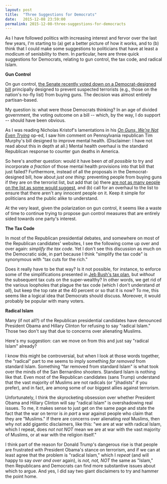```yaml
---
layout: post
title:  "Three Suggestions for Democrats"
date:   2015-12-08 23:59:00
permalink: 2015-12-08-three-suggestions-for-democracts
---
```


As I have followed politics with increasing interest and fervor over the last few years, I'm
starting to (a) get a better picture of how it works, and to (b) think that I could make some
suggestions to politicians that have at least a modicum of senisbility to them. In particular, here
are three quick suggestions for Democrats, relating to gun control, the tax code, and radical Islam.

**Gun Control**

On gun control, [the Senate recently voted down on a Democrat-designed
bill](http://www.nydailynews.com/news/politics/senate-gop-votes-terrorist-gun-bill-article-1.2454448)
principally designed to prevent suspected terrorists (e.g., those on the nation's no-fly list) from
buying guns. The decision was almost entirely partisan-based.

My question is: what were those Democrats thinking? In an age of divided government, the voting
outcome on a bill -- which, by the way, I do support -- should have been obvious.

As I was reading Nicholas Kristof's lamentations in his [*On Guns, We're Not Even
Trying*](http://www.nytimes.com/2015/12/03/opinion/on-guns-were-not-even-trying.html) op-ed, I saw
him comment on Pennsylvania republican Tim Murphy's bill designed to improve mental health.
(Disclaimer: I have not read about this in depth at all.) Mental health overhaul is the standard
Republican response to counter gun deaths in America.

So here's another question: would it have been *at all possible* to try and incorporate *a fraction*
of those mental health provisions into that bill that just failed? Furthermore, instead of all the
proposals in the Democrat-designed bill, how about *just one thing*: preventing people from buying
guns if they are on the terrorist list, but add that (a) there [are not as many people on the list
as some would
suggest](http://www.politifact.com/truth-o-meter/statements/2015/dec/06/marco-rubio/marco-rubio-says-700000-americans-could-be-affecte/),
and (b) call for an overhaul to the list to ensure that there aren't any innocent people on it. Keep
it simple for politicians and the public alike to understand.

At the very least, given the polarization on gun control, it seems like a waste of time to continue
trying to propose gun control measures that are entirely sided towards one party's interest.

**The Tax Code**

In most of the Republican presidential debates, and somewhere on most of the Republican candidates'
websites, I see the following come up over and over again: *simplify the tax code*. Yet I don't see
this discussion as much on the Democratic side, in part because I think "simplify the tax code" is
synonymous with "tax cuts for the rich."

Does it really have to be that way? Is it not possible, for instance, to enforce some of the
simplifications presented in [Jeb Bush's tax
plan](https://jeb2016.com/backgrounder-jeb-bushs-tax-reform-plan/?lang=en), but *without* the
subsequent tax cuts on the super-wealthy? In other words, we get rid of the various loopholes that
plague the tax code (which I don't understand *at all*), but keep the top rate at the 40
percent or so that it is now? To me, this seems like a logical idea that Democrats should discuss.
Moreover, it would probably be popular with many voters.

**Radical Islam**

Many (if not all?) of the Republican presidential candidates have denounced President Obama and
Hillary Clinton for refusing to say "radical Islam." Those two don't say that due to concerns over
alienating Muslims.

Here's my suggestion: can we move on from this and just say "radical Islam" already?

I know this might be controversial, but when I look at those words together, the "radical" part to
me seems to imply something *far removed* from standard Islam. Something "far removed from standard
Islam" is what took over the minds of the San Bernardino shooters. Standard Islam is nothing like
that.  Even most of the Republican candidates (sans Trump) understand that the vast majority of
Muslims are not radicals (or "jihadists" if you prefer), and in fact, are among some of our biggest
allies against terrorism.

Unfortunately, I think the skyrocketing obsession over whether President Obama and Hillary Clinton
will say "radical Islam" is overshadowing real issues. To me, it makes sense to just get on the same
page and state the fact that the war on terror is *in part* a war against people who claim that they
are "Muslims." If there are concerns over alienating *real* Muslims, then why not add gigantic
disclaimers, like this: "we are at war with radical Islam, which I repeat, does *not not NOT* mean
we are at war with the vast majority of Muslims, or at war with the religion itself."

I think part of the reason for Donald Trump's dangerous rise is that people are frustrated with
President Obama's stance on terrorism, and if we can at least agree that the problem is "radical
Islam," which I *repeat* (and will happy to say *over and over* again), is *not, not, NOT* the same
as "Islam," then Republicans and Democrats can find more substantive issues about which to argue.
And yes, I did say two giant disclaimers to try and hammer the point home.

